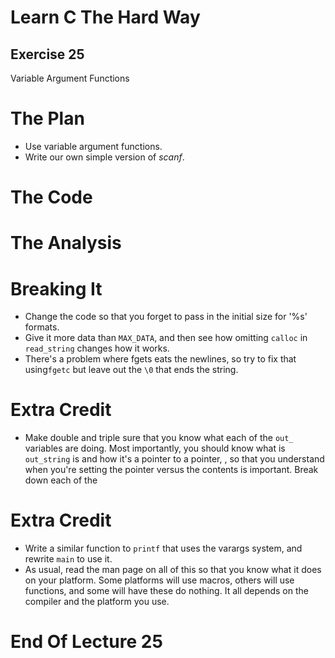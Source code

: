 Learn C The Hard Way
=======

Exercise 25
----

Variable Argument Functions



The Plan
====

* Use variable argument functions.
* Write our own simple version of *scanf*.



The Code
====



The Analysis
====



Breaking It
====

* Change the code so that you forget to pass in the initial size for '%s' formats.
* Give it more data than ``MAX_DATA``, and then see how omitting ``calloc`` in ``read_string`` changes how it works.
* There's a problem where fgets eats the newlines, so try to fix that using``fgetc`` but leave out the ``\0`` that ends the string.



Extra Credit
====

* Make double and triple sure that you know what each of the ``out_``  variables are doing.  Most importantly, you should know what is ``out_string`` is and how it's a pointer to a pointer, , so that you understand when you're setting the pointer versus the contents is important.  Break down each of the



Extra Credit
====

* Write a similar function to ``printf`` that uses the varargs system, and rewrite ``main`` to use it.
* As usual, read the man page on all of this so that you know what it does on your platform.  Some platforms will use macros, others will use functions, and some will have these do nothing.  It all depends on the compiler and the platform you use.



End Of Lecture 25
=====
